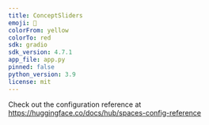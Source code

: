 ```yaml
---
title: ConceptSliders
emoji: 🏃
colorFrom: yellow
colorTo: red
sdk: gradio
sdk_version: 4.7.1
app_file: app.py
pinned: false
python_version: 3.9
license: mit
---
```


Check out the configuration reference at https://huggingface.co/docs/hub/spaces-config-reference
